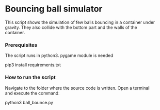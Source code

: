 # Bouncing ball simulator
This script shows the simulation of few balls bouncing in a container under gravity.
They also collide with the bottom part and the walls of the container.

### Prerequisites
The script runs in python3.
pygame module is needed

pip3 install requirements.txt

### How to run the script
Navigate to the folder where the source code is written.
Open a terminal and execute the command:

python3 ball_bounce.py

